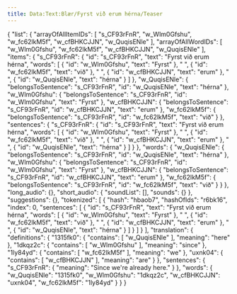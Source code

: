 ```yaml
---
title: Data:Text:Blær/Fyrst við erum hérna/Teaser
---
```


{
    "list": {
        "arrayOfAllItemIDs": [
            "s_CF93rFnR",
            "w_Wlm0Gfshu",
            "w_fc62lkM5f",
            "w_cfBHKCJJN",
            "w_QuqisENle"
        ],
        "arrayOfAllWordIDs": [
            "w_Wlm0Gfshu",
            "w_fc62lkM5f",
            "w_cfBHKCJJN",
            "w_QuqisENle"
        ],
        "items": {
            "s_CF93rFnR": {
                "id": "s_CF93rFnR",
                "text": "Fyrst við erum hérna",
                "words": [
                    {
                        "id": "w_Wlm0Gfshu",
                        "text": "Fyrst"
                    },
                    " ",
                    {
                        "id": "w_fc62lkM5f",
                        "text": "við"
                    },
                    " ",
                    {
                        "id": "w_cfBHKCJJN",
                        "text": "erum"
                    },
                    " ",
                    {
                        "id": "w_QuqisENle",
                        "text": "hérna"
                    }
                ]
            },
            "w_QuqisENle": {
                "belongsToSentence": "s_CF93rFnR",
                "id": "w_QuqisENle",
                "text": "hérna"
            },
            "w_Wlm0Gfshu": {
                "belongsToSentence": "s_CF93rFnR",
                "id": "w_Wlm0Gfshu",
                "text": "Fyrst"
            },
            "w_cfBHKCJJN": {
                "belongsToSentence": "s_CF93rFnR",
                "id": "w_cfBHKCJJN",
                "text": "erum"
            },
            "w_fc62lkM5f": {
                "belongsToSentence": "s_CF93rFnR",
                "id": "w_fc62lkM5f",
                "text": "við"
            }
        },
        "sentences": {
            "s_CF93rFnR": {
                "id": "s_CF93rFnR",
                "text": "Fyrst við erum hérna",
                "words": [
                    {
                        "id": "w_Wlm0Gfshu",
                        "text": "Fyrst"
                    },
                    " ",
                    {
                        "id": "w_fc62lkM5f",
                        "text": "við"
                    },
                    " ",
                    {
                        "id": "w_cfBHKCJJN",
                        "text": "erum"
                    },
                    " ",
                    {
                        "id": "w_QuqisENle",
                        "text": "hérna"
                    }
                ]
            }
        },
        "words": {
            "w_QuqisENle": {
                "belongsToSentence": "s_CF93rFnR",
                "id": "w_QuqisENle",
                "text": "hérna"
            },
            "w_Wlm0Gfshu": {
                "belongsToSentence": "s_CF93rFnR",
                "id": "w_Wlm0Gfshu",
                "text": "Fyrst"
            },
            "w_cfBHKCJJN": {
                "belongsToSentence": "s_CF93rFnR",
                "id": "w_cfBHKCJJN",
                "text": "erum"
            },
            "w_fc62lkM5f": {
                "belongsToSentence": "s_CF93rFnR",
                "id": "w_fc62lkM5f",
                "text": "við"
            }
        }
    },
    "long_audio": {},
    "short_audio": {
        "soundList": [],
        "sounds": {}
    },
    "suggestions": {},
    "tokenized": [
        {
            "hash": "hbaob7",
            "hashOfIds": "r6bk16",
            "index": 0,
            "sentences": [
                {
                    "id": "s_CF93rFnR",
                    "text": "Fyrst við erum hérna",
                    "words": [
                        {
                            "id": "w_Wlm0Gfshu",
                            "text": "Fyrst"
                        },
                        " ",
                        {
                            "id": "w_fc62lkM5f",
                            "text": "við"
                        },
                        " ",
                        {
                            "id": "w_cfBHKCJJN",
                            "text": "erum"
                        },
                        " ",
                        {
                            "id": "w_QuqisENle",
                            "text": "hérna"
                        }
                    ]
                }
            ]
        }
    ],
    "translation": {
        "definitions": {
            "1315fk0": {
                "contains": [
                    "w_QuqisENle"
                ],
                "meaning": "here"
            },
            "1dkqz2c": {
                "contains": [
                    "w_Wlm0Gfshu"
                ],
                "meaning": "since"
            },
            "1ly84yd": {
                "contains": [
                    "w_fc62lkM5f"
                ],
                "meaning": "we"
            },
            "uxnk04": {
                "contains": [
                    "w_cfBHKCJJN"
                ],
                "meaning": "are"
            }
        },
        "sentences": {
            "s_CF93rFnR": {
                "meaning": "Since we're already here."
            }
        },
        "words": {
            "w_QuqisENle": "1315fk0",
            "w_Wlm0Gfshu": "1dkqz2c",
            "w_cfBHKCJJN": "uxnk04",
            "w_fc62lkM5f": "1ly84yd"
        }
    }
}